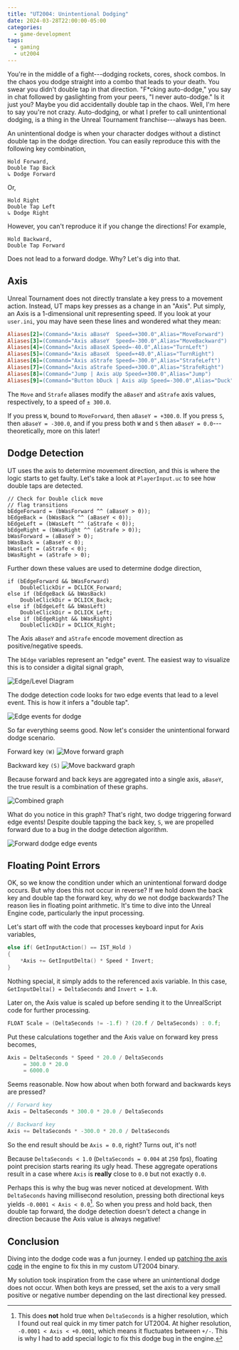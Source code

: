 ```yaml
---
title: "UT2004: Unintentional Dodging"
date: 2024-03-28T22:00:00-05:00
categories:
  - game-development
tags:
  - gaming
  - ut2004
---
```


You're in the middle of a fight---dodging rockets, cores, shock combos. In the
chaos you dodge straight into a combo that leads to your death. You swear you
didn't double tap in that direction. "F\*cking auto-dodge," you say in chat
followed by gaslighting from your peers, "I never auto-dodge." Is it just you?
Maybe you did accidentally double tap in the chaos. Well, I'm here to say
you're not crazy. Auto-dodging, or what I prefer to call unintentional dodging,
is a thing in the Unreal Tournament franchise---always has been.

An unintentional dodge is when your character dodges without a distinct double
tap in the dodge direction. You can easily reproduce this with the following
key combination,

```text
Hold Forward,
Double Tap Back
↳ Dodge Forward
```

Or,

```text
Hold Right
Double Tap Left
↳ Dodge Right
```

However, you can't reproduce it if you change the directions! For example,

```text
Hold Backward,
Double Tap Forward
```

Does not lead to a forward dodge. Why? Let's dig into that.


## Axis

Unreal Tournament does not directly translate a key press to a movement action.
Instead, UT maps key presses as a change in an "Axis". Put simply, an Axis is a
1-dimensional unit representing speed. If you look at your `user.ini`, you may
have seen these lines and wondered what they mean:

```ini
Aliases[2]=(Command="Axis aBaseY  Speed=+300.0",Alias="MoveForward")
Aliases[3]=(Command="Axis aBaseY  Speed=-300.0",Alias="MoveBackward")
Aliases[4]=(Command="Axis aBaseX Speed=-40.0",Alias="TurnLeft")
Aliases[5]=(Command="Axis aBaseX  Speed=+40.0",Alias="TurnRight")
Aliases[6]=(Command="Axis aStrafe Speed=-300.0",Alias="StrafeLeft")
Aliases[7]=(Command="Axis aStrafe Speed=+300.0",Alias="StrafeRight")
Aliases[8]=(Command="Jump | Axis aUp Speed=+300.0",Alias="Jump")
Aliases[9]=(Command="Button bDuck | Axis aUp Speed=-300.0",Alias="Duck")
```

The `Move` and `Strafe` aliases modify the `aBaseY` and `aStrafe` axis values,
respectively, to a speed of `± 300.0`.

If you press `W`, bound to `MoveForward`, then `aBaseY = +300.0`. If you press
`S`, then `aBaseY = -300.0`, and if you press both `W` and `S` then `aBaseY =
0.0`---theoretically, more on this later!


## Dodge Detection

UT uses the axis to determine movement direction, and this is where the logic
starts to get faulty. Let's take a look at `PlayerInput.uc` to see how double
taps are detected.

```uc
// Check for Double click move
// flag transitions
bEdgeForward = (bWasForward ^^ (aBaseY > 0));
bEdgeBack = (bWasBack ^^ (aBaseY < 0));
bEdgeLeft = (bWasLeft ^^ (aStrafe < 0));
bEdgeRight = (bWasRight ^^ (aStrafe > 0));
bWasForward = (aBaseY > 0);
bWasBack = (aBaseY < 0);
bWasLeft = (aStrafe < 0);
bWasRight = (aStrafe > 0);
```

Further down these values are used to determine dodge direction,

```uc
if (bEdgeForward && bWasForward)
    DoubleClickDir = DCLICK_Forward;
else if (bEdgeBack && bWasBack)
    DoubleClickDir = DCLICK_Back;
else if (bEdgeLeft && bWasLeft)
    DoubleClickDir = DCLICK_Left;
else if (bEdgeRight && bWasRight)
    DoubleClickDir = DCLICK_Right;
```

The Axis `aBaseY` and `aStrafe` encode movement direction as positive/negative
speeds.

The `bEdge` variables represent an "edge" event. The easiest way to visualize
this is to consider a digital signal graph,

![Edge/Level Diagram](edge-level-diagram.svg)

The dodge detection code looks for two edge events that lead to a level
event. This is how it infers a "double tap".

![Edge events for dodge](edges-for-dodge.svg)

So far everything seems good. Now let's consider the unintentional forward
dodge scenario.

Forward key `(W)`
![Move forward graph](move-forward.svg)

Backward key `(S)`
![Move backward graph](move-backward.svg)

Because forward and back keys are aggregated into a single axis, `aBaseY`, the
true result is a combination of these graphs.

![Combined graph](move-forward-and-back.svg)

What do you notice in this graph? That's right, two dodge triggering forward
edge events! Despite double tapping the back key, `S`, we are propelled
forward due to a bug in the dodge detection algorithm.

![Forward dodge edge events](move-forward-and-back-dodge.svg)


## Floating Point Errors

OK, so we know the condition under which an unintentional forward dodge occurs.
But why does this not occur in reverse? If we hold down the back key and double
tap the forward key, why do we not dodge backwards? The reason lies in floating
point arithmetic. It's time to dive into the Unreal Engine code, particularly
the input processing.

Let's start off with the code that processes keyboard input for Axis variables,

```cpp
else if( GetInputAction() == IST_Hold )
{
    *Axis += GetInputDelta() * Speed * Invert;
}
```

Nothing special, it simply adds to the referenced axis variable. In this case,
`GetInputDelta() = DeltaSeconds` and `Invert = 1.0`.

Later on, the Axis value is scaled up before sending it to the UnrealScript
code for further processing.

```cpp
FLOAT Scale = (DeltaSeconds != -1.f) ? (20.f / DeltaSeconds) : 0.f;
```

Put these calculations together and the Axis value on forward key press
becomes,

```cpp
Axis = DeltaSeconds * Speed * 20.0 / DeltaSeconds
     = 300.0 * 20.0
     = 6000.0
```

Seems reasonable. Now how about when both forward and backwards keys are
pressed?

```cpp
// Forward key
Axis = DeltaSeconds * 300.0 * 20.0 / DeltaSeconds

// Backward key
Axis += DeltaSeconds * -300.0 * 20.0 / DeltaSeconds
```

So the end result should be `Axis = 0.0`, right? Turns out, it's not!

Because `DeltaSeconds < 1.0` (`DeltaSeconds = 0.004` at `250` fps), floating
point precision starts rearing its ugly head. These aggregate operations result
in a case where `Axis` is **really** close to `0.0` but not exactly `0.0`.

Perhaps this is why the bug was never noticed at development. With
`DeltaSeconds` having millisecond resolution, pressing both directional keys
yields `-0.0001 < Axis < 0.0`[^1]. So when you press and hold back, then double
tap forward, the dodge detection doesn't detect a change in direction because
the Axis value is always negative!


## Conclusion

Diving into the dodge code was a fun journey. I ended up [patching the axis
code][dodge-patch] in the engine to fix this in my custom UT2004 binary.

My solution took inspiration from the case where an unintentional dodge does
not occur. When both keys are pressed, set the axis to a very small positive or
negative number depending on the last directional key pressed.


[dodge-patch]: https://github.com/aldehir/ut2004-patches/blob/main/0014-Add-a-workaround-for-a-bug-in-dodge-detection.patch

[^1]: This does **not** hold true when `DeltaSeconds` is a higher resolution,
      which I found out real quick in my timer patch for UT2004. At
      higher resolution, `-0.0001 < Axis < +0.0001`, which means it fluctuates
      between `+/-`. This is why I had to add special logic to fix this dodge
      bug in the engine.
